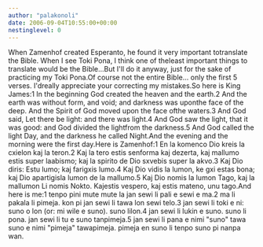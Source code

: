 ```yaml
---
author: "palakonoli"
date: 2006-09-04T10:55:00+00:00
nestinglevel: 0
---
```

When Zamenhof created Esperanto, he found it very important totranslate the Bible. When I see Toki Pona, I think one of theleast important things to translate would be the Bible...But I'll do it anyway, just for the sake of practicing my Toki Pona.Of course not the entire Bible... only the first 5 verses. I'dreally appreciate your correcting my mistakes.So here is King James:1 In the beginning God created the heaven and the earth.2 And the earth was without form, and void; and darkness was uponthe face of the deep. And the Spirit of God moved upon the face ofthe waters.3 And God said, Let there be light: and there was light.4 And God saw the light, that it was good: and God divided the lightfrom the darkness.5 And God called the light Day, and the darkness he called Night.And the evening and the morning were the first day.Here is Zamenhof:1 En la komenco Dio kreis la cxielon kaj la teron.2 Kaj la tero estis senforma kaj dezerta, kaj mallumo estis super laabismo; kaj la spirito de Dio sxvebis super la akvo.3 Kaj Dio diris: Estu lumo; kaj farigxis lumo.4 Kaj Dio vidis la lumon, ke gxi estas bona; kaj Dio apartigisla lumon de la mallumo.5 Kaj Dio nomis la lumon Tago, kaj la mallumon Li nomis Nokto. Kajestis vespero, kaj estis mateno, unu tago.And here is me:1 tenpo pini mute mute la jan sewi li pali e sewi e ma.2 ma li pakala li pimeja. kon pi jan sewi li tawa lon sewi telo.3 jan sewi li toki e ni: suno o lon (or: mi wile e suno). suno lilon.4 jan sewi li lukin e suno. suno li pona. jan sewi li tu e suno tanpimeja.5 jan sewi li pana e nimi "suno" tawa suno e nimi "pimeja" tawapimeja. pimeja en suno li tenpo suno pi nanpa wan.